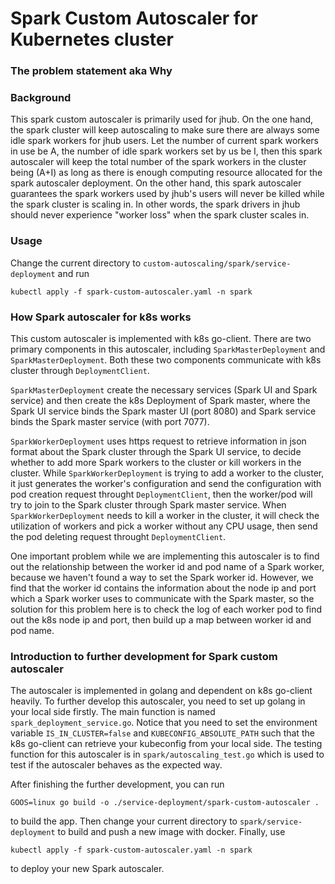 # Spark Custom Autoscaler for Kubernetes cluster

### The problem statement aka Why



### Background

This spark custom autoscaler is primarily used for jhub. On the one hand, the spark cluster will keep autoscaling to make sure there are always some idle spark workers for jhub users. Let the number of current spark workers in use be A, the number of idle spark workers set by us be I, then this spark autoscaler will keep
the total number of the spark workers in the cluster being (A+I) as long as there is enough computing resource allocated for the spark autoscaler deployment.
On the other hand, this spark autoscaler guarantees the spark workers used by jhub's users will never be killed while the spark cluster is scaling in. In other words, the spark drivers in jhub should never experience "worker loss" when the spark cluster scales in.

### Usage

Change the current directory to `custom-autoscaling/spark/service-deployment` and run
```$xslt
kubectl apply -f spark-custom-autoscaler.yaml -n spark
```

### How Spark autoscaler for k8s works

This custom autoscaler is implemented with k8s go-client. There are two primary components in this autoscaler, including `SparkMasterDeployment` and `SparkMasterDeployment`. Both these two components communicate with k8s cluster through `DeploymentClient`.

`SparkMasterDeployment` create the necessary services (Spark UI and Spark service) and then create the k8s Deployment of Spark master, where the Spark UI service binds the Spark master UI (port 8080) and Spark service binds the Spark master service (with port 7077).

 `SparkWorkerDeployment` uses https request to retrieve information in json format about the Spark cluster through the Spark UI service, to decide whether to add more Spark workers to the cluster or kill workers in the cluster. While `SparkWorkerDeployment` is trying to add a worker to the cluster, it just generates the worker's configuration and send the configuration with pod creation request throught `DeploymentClient`, then the worker/pod will try to join to the Spark cluster through Spark master service. When `SparkWorkerDeployment` needs to kill a worker in the cluster, it will check the utilization of workers and pick a worker without any CPU usage, then send the pod deleting request throught `DeploymentClient`.

 One important problem while we are implementing this autoscaler is to find out the relationship between the worker id and pod name of a Spark worker, because we haven't found a way to set the Spark worker id. However, we find that the worker id contains the information about the node ip and port which a Spark worker uses to communicate with the Spark master, so the solution for this problem here is to check the log of each worker pod to find out the k8s node ip and port, then build up a map between worker id and pod name.

 ### Introduction to further development for Spark custom autoscaler
 The autoscaler is implemented in golang and dependent on k8s go-client heavily. To further develop this autoscaler, you need to set up golang in your  local side firstly. The main function is named `spark_deployment_service.go`. Notice that you need to set the environment variable `IS_IN_CLUSTER=false` and `KUBECONFIG_ABSOLUTE_PATH` such that the k8s go-client can retrieve your kubeconfig from your local side. The testing function for this autoscaler is in `spark/autoscaling_test.go` which is used to test if the autoscaler behaves as the expected way.

 After finishing the further development, you can run
 ```$xslt
GOOS=linux go build -o ./service-deployment/spark-custom-autoscaler .
```
to build the app. Then change your current directory to `spark/service-deployment` to build and push a new image with docker. Finally, use
```$xslt
kubectl apply -f spark-custom-autoscaler.yaml -n spark
```
to deploy your new Spark autoscaler.
